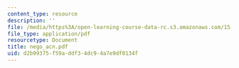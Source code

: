 ```yaml
---
content_type: resource
description: ''
file: /media/https%3A/open-learning-course-data-rc.s3.amazonaws.com/15-667-negotiation-and-conflict-management-spring-2001/d2b99375f59addf34dc94a7e9df0134f_nego_acn.pdf
file_type: application/pdf
resourcetype: Document
title: nego_acn.pdf
uid: d2b99375-f59a-ddf3-4dc9-4a7e9df0134f
---
```

